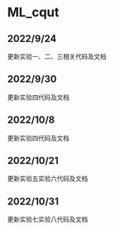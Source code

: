 # ML_cqut
## 2022/9/24
更新实验一、二、三相关代码及文档

## 2022/9/30
更新实验四代码及文档

## 2022/10/8
更新实验四代码及文档

## 2022/10/21
更新实验五实验六代码及文档

## 2022/10/31
更新实验七实验八代码及文档